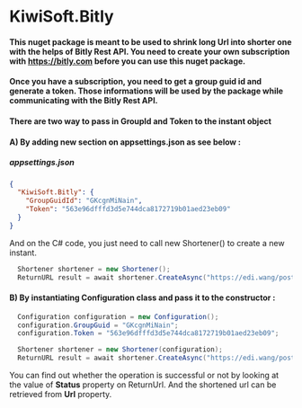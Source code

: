 # KiwiSoft.Bitly
#### This nuget package is meant to be used to shrink long Url into shorter one with the helps of Bitly Rest API. You need to create your own subscription with https://bitly.com before you can use this nuget package.

#### Once you have a subscription, you need to get a group guid id and generate a token. Those informations will be used by the package while communicating with the Bitly Rest API.

#### There are two way to pass in GroupId and Token to the instant object
#### A) By adding new section on appsettings.json as see below :
##### appsettings.json
```JSON
{
  "KiwiSoft.Bitly": {
    "GroupGuidId": "GKcgnMiNain",
    "Token": "563e96dfffd3d5e744dca8172719b01aed23eb09"
  }
}
```
And on the C# code, you just need to call new Shortener() to create a new instant.
```C#
  Shortener shortener = new Shortener();
  ReturnURL result = await shortener.CreateAsync("https://edi.wang/post/2019/4/24/how-to-pack-a-net-core-class-library-and-upload-to-nuget");
```

#### B) By instantiating Configuration class and pass it to the constructor :

```C#
  Configuration configuration = new Configuration();
  configuration.GroupGuid = "GKcgnMiNain";
  configuration.Token = "563e96dfffd3d5e744dca8172719b01aed23eb09";

  Shortener shortener = new Shortener(configuration);
  ReturnURL result = await shortener.CreateAsync("https://edi.wang/post/2019/4/24/how-to-pack-a-net-core-class-library-and-upload-to-nuget");
```

You can find out whether the operation is successful or not by looking at the value of **Status** property on ReturnUrl. And the shortened url can be 
retrieved from **Url** property.
